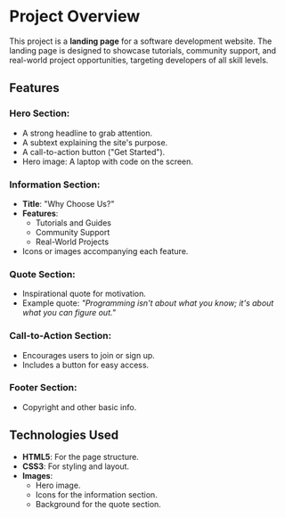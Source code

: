 # Project Overview

This project is a **landing page** for a software development website. The landing page is designed to showcase tutorials, community support, and real-world project opportunities, targeting developers of all skill levels.

## Features

### Hero Section:
- A strong headline to grab attention.
- A subtext explaining the site's purpose.
- A call-to-action button ("Get Started").
- Hero image: A laptop with code on the screen.

### Information Section:
- **Title**: "Why Choose Us?"
- **Features**:
  - Tutorials and Guides
  - Community Support
  - Real-World Projects
- Icons or images accompanying each feature.

### Quote Section:
- Inspirational quote for motivation.
- Example quote: *"Programming isn't about what you know; it's about what you can figure out."*

### Call-to-Action Section:
- Encourages users to join or sign up.
- Includes a button for easy access.

### Footer Section:
- Copyright and other basic info.

## Technologies Used
- **HTML5**: For the page structure.
- **CSS3**: For styling and layout.
- **Images**:
  - Hero image.
  - Icons for the information section.
  - Background for the quote section.
